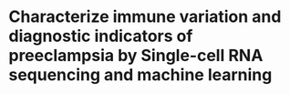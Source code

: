 # Characterize immune variation and diagnostic indicators of preeclampsia by Single-cell RNA sequencing and machine learning

